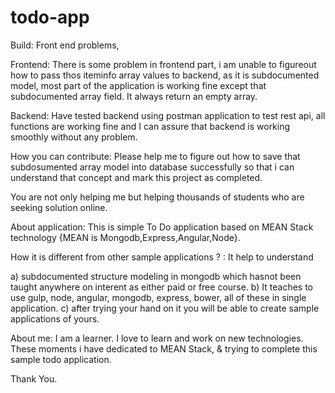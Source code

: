 # todo-app

Build: Front end problems,

Frontend: There is some problem in frontend part, i am unable to figureout how to pass thos iteminfo array values to backend, as it is subdocumented model, most part of the application is working fine except that subdocumented array field. It always return an empty array.

Backend: Have tested backend using postman application to test rest api, all functions are working fine and I can assure that backend is working smoothly without any problem.

How you can contribute: Please help me to figure out how to save that subdosumented array model into database successfully so that i can understand that concept and mark this project as completed.

You are not only helping me but helping thousands of students who are seeking solution online.

About application: This is simple To Do application based on MEAN Stack technology {MEAN is Mongodb,Express,Angular,Node}.

How it is different from other sample applications ? : It help to understand 

a) subdocumented structure modeling in mongodb which hasnot been taught anywhere on interent as either paid or free course.
b) It teaches to use gulp, node, angular, mongodb, express, bower, all of these in single application.
c) after trying your hand on it you will be able to create sample applications of yours.

About me: I am a learner. I love to learn and work on new technologies. These moments i have dedicated to MEAN Stack, & trying to complete this sample todo application. 

Thank You.
